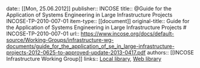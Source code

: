 date:: [[Mon, 25.06.2012]]
publisher:: INCOSE
title:: @Guide for the Application of Systems Engineering in Large Infrastructure Projects INCOSE-TP-2010-007-01
item-type:: [[document]]
original-title:: Guide for the Application of Systems Engineering in Large Infrastructure Projects # INCOSE-TP-2010-007-01
url:: https://www.incose.org/docs/default-source/Working-Groups/infrastructure-wg-documents/guide_for_the_application_of_se_in_large-infrastructure-projects-2012-0625-to-approved-update-2013-0417.pdf
authors:: [[INCOSE Infrastructure Working Group]]
links:: [Local library](zotero://select/library/items/E73E69GB), [Web library](https://www.zotero.org/users/6520516/items/E73E69GB)
